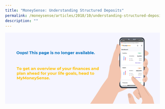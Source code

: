 ```yaml
---
title: "MoneySense: Understanding Structured Deposits"
permalink: /moneysense/articles/2018/10/understanding-structured-deposits/
description: ""
---
```

[![Oops](/images/Homepage/mymoneysense%20redirect.png)](https://www.mymoneysense.gov.sg/)